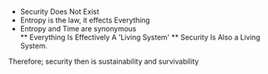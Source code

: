 * Security Does Not Exist
* Entropy is the law, it effects Everything
* Entropy and Time are synonymous  
** Everything Is Effectively A 'Living System'
** Security Is Also a Living System.

Therefore; security then is sustainability and survivability

